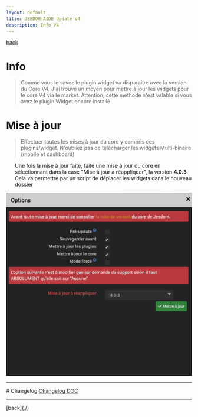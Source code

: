```yaml
---
layout: default
title: JEEDOM-AIDE Update V4
description: Info V4
---
```

[back](./)
# Info
<blockquote>
Comme vous le savez le plugin widget va disparaitre avec la version du Core V4. J'ai trouvé un moyen pour mettre à jour les widgets pour le core V4 via le market.
Attention, cette méthode n'est valable si vous avez le plugin Widget encore installé

</blockquote>

# Mise à jour
<blockquote>
Effectuer toutes les mises à jour du core y compris des plugins/widget. N'oubliez pas de télécharger les widgets Multi-binaire (mobile et dashboard)
</blockquote>
<ul>
Une fois la mise à jour faite, faite une mise à jour du core en sélectionnant dans la case "Mise à jour à réappliquer", la version <b>4.0.3</b>
Cela va permettre par un script de déplacer les widgets dans le nouveau dossier

</ul>

<p><img src="../img/AIDE_V4_UPDATE.png" alt="Fenêtre MOD Core" /></p>

<hr />
# Changelog
<a href="https://github.com/JEALG/JEEDOM-Widget_JAG-doc/commits/master">Changelog DOC</a>

<hr />
[back](./)
